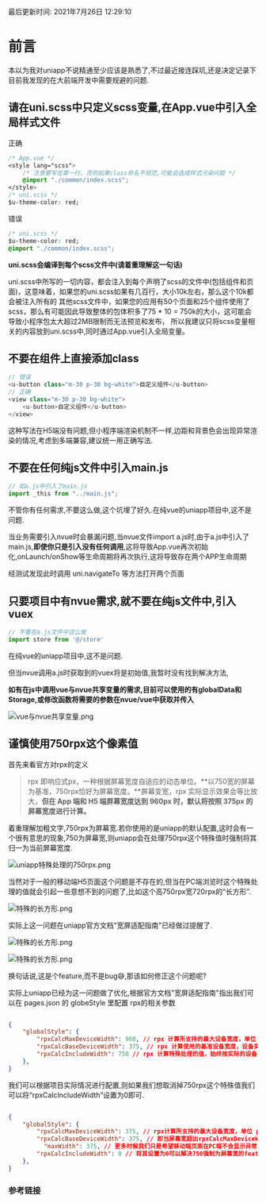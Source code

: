 最后更新时间: 2021年7月26日 12:29:10

# 前言

本以为我对uniapp不说精通至少应该是熟悉了,不过最近接连踩坑,还是决定记录下目前我发现的在大前端开发中需要规避的问题.

## 请在uni.scss中只定义scss变量,在App.vue中引入全局样式文件

正确

```css
/* App.vue */
<style lang="scss">
	/* 注意要写在第一行，否则如果class命名不规范,可能会造成样式污染问题 */
	@import "./common/index.scss";
</style>
/* uni.scss */
$u-theme-color: red;
```

错误

```css
/* uni.scss */
$u-theme-color: red;
@import "./common/index.scss";
```

**uni.scss会编译到每个scss文件中(请着重理解这一句话)**

uni.scss中所写的一切内容，都会注入到每个声明了scss的文件中(包括组件和页面)，这意味着，如果您的uni.scss如果有几百行，大小10k左右，那么这个10k都会被注入所有的 其他scss文件中，如果您的应用有50个页面和25个组件使用了scss，那么有可能因此导致整体的包体积多了75 * 10 = 750k的大小，这可能会导致小程序包太大超过2MB限制而无法预览和发布， 所以我建议只将scss变量相关的内容放到uni.scss中,同时通过App.vue引入全局变量。

## 不要在组件上直接添加class

```js
// 错误
<u-button class="m-30 p-30 bg-white">自定义组件</u-button>
// 正确
<view class="m-30 p-30 bg-white">
	<u-button>自定义组件</u-button>
</view>
```

这种写法在H5端没有问题,但小程序端渲染机制不一样,边距和背景色会出现异常渲染的情况,考虑到多端兼容,建议统一用正确写法.

## 不要在任何纯js文件中引入main.js

```js
// 如a.js中引入了main.js
import _this from "../main.js"; 
```

不管你有任何需求,不要这么做,这个坑埋了好久.在纯vue的uniapp项目中,这不是问题.

当业务需要引入nvue时会暴漏问题,当nvue文件import a.js时,由于a.js中引入了main.js,**即使你只是引入没有任何调用**,这将导致App.vue再次初始化,onLaunch/onShow等生命周期将再次执行,这将导致存在两个APP生命周期

经测试发现此时调用  uni.navigateTo 等方法打开两个页面

## 只要项目中有nvue需求,就不要在纯js文件中,引入vuex

```javascript
// 不要在a.js文件中这么做
import store from '@/store'
```

在纯vue的uniapp项目中,这不是问题.

但当nvue调用a.js时获取到的vuex将是初始值,我暂时没有找到解决方法,

**如有在js中调用vue与nvue共享变量的需求,目前可以使用的有globalData和Storage,或修改函数将需要的参数在nvue/vue中获取并传入**

![vue与nvue共享变量.png][1]

## 谨慎使用750rpx这个像素值

首先来看官方对rpx的定义

> rpx 即响应式px，一种根据屏幕宽度自适应的动态单位。**以750宽的屏幕为基准，750rpx恰好为屏幕宽度。**屏幕变宽，rpx 实际显示效果会等比放大，**但在 App 端和 H5 端屏幕宽度达到 960px 时，默认将按照 375px 的屏幕宽度进行计算。**

着重理解加粗文字,750rpx为屏幕宽.若你使用的是uniapp的默认配置,这时会有一个很有意思的现象,750为屏幕宽,则uniapp会在处理750rpx这个特殊值时强制将其归一为当前屏幕宽度.

![uniapp特殊处理的750rpx.png][2]

当然对于一般的移动端H5页面这个问题是不存在的,但当在PC端浏览时这个特殊处理的值就会引起一些意想不到的问题了,比如这个高750rpx宽720rpx的“长方形”.

![特殊的长方形.png][3]

实际上这一问题在uniapp官方文档"宽屏适配指南"已经做过提醒了.

![特殊的长方形.png][4]

![特殊的长方形.png][5]

换句话说,这是个feature,而不是bug😅,那该如何修正这个问题呢?

实际上uniapp已经为这一问题做了优化,根据官方文档"宽屏适配指南"指出我们可以在 pages.json 的 globeStyle 里配置 rpx的相关参数

```json

{  
	"globalStyle": {    
		"rpxCalcMaxDeviceWidth": 960, // rpx 计算所支持的最大设备宽度，单位 px，默认值为 960
		"rpxCalcBaseDeviceWidth": 375, // rpx 计算使用的基准设备宽度，设备实际宽度超出 rpx 计算所支持的最大设备宽度时将按基准宽度计算，单位 px，默认值为 375
		"rpxCalcIncludeWidth": 750 // rpx 计算特殊处理的值，始终按实际的设备宽度计算，单位 rpx，默认值为 750
	}, 
}

```

我们可以根据项目实际情况进行配置,则如果我们想取消掉750rpx这个特殊值我们可以将“rpxCalcIncludeWidth”设置为0即可.

```json

{  
	"globalStyle": {    
		"rpxCalcMaxDeviceWidth": 375, // rpx计算所支持的最大设备宽度，单位 px，默认值为 960
		"rpxCalcBaseDeviceWidth": 375, // 即当屏幕宽超出rpxCalcMaxDeviceWidth配置宽后，将使用此参数为基础适配rpx
          "maxWidth": 375, // 更多时候我们只是希望移动端页面在PC端不会显示异常，因此我建议上述参数配合maxWidth参数使用，该参数理论上应该与rpxCalcBaseDeviceWidth保持一致，这个参数可以限制body的最大宽度，单位 px，默认1190
		"rpxCalcIncludeWidth": 0 // 将其设置为0可以解决750强制为屏幕宽的feature问题
	}, 
}

```

### 参考链接

> [uniapp尺寸单位]:https://uniapp.dcloud.io/frame?id=%e5%b0%ba%e5%af%b8%e5%8d%95%e4%bd%8d

> [宽屏适配指南]:https://uniapp.dcloud.io/adapt?id=_3-%e5%86%85%e5%ae%b9%e7%bc%a9%e6%94%be%e6%8b%89%e4%bc%b8%e7%9a%84%e5%a4%84%e7%90%86

[1]: /static/img/uniapp踩坑记录/1.png
[2]: /static/img/uniapp踩坑记录/2.png
[3]: /static/img/uniapp踩坑记录/3.png
[4]: /static/img/uniapp踩坑记录/4.png
[5]: /static/img/uniapp踩坑记录/5.png
